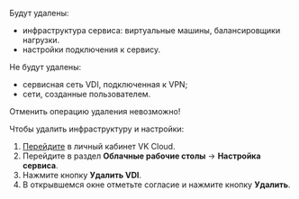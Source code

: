 Будут удалены:

- инфраструктура сервиса: виртуальные машины, балансировщики нагрузки.
- настройки подключения к сервису.

Не будут удалены:

- сервисная сеть VDI, подключенная к VPN;
- сети, созданные пользователем.

<err>

Отменить операцию удаления невозможно!

</err>

Чтобы удалить инфраструктуру и настройки:

1. [Перейдите](https://mcs.mail.ru/app/) в личный кабинет VK Cloud.
1. Перейдите в раздел **Облачные рабочие столы** → **Настройка сервиса**.
1. Нажмите кнопку **Удалить VDI**.
1. В открывшемся окне отметьте согласие и нажмите кнопку **Удалить**.

